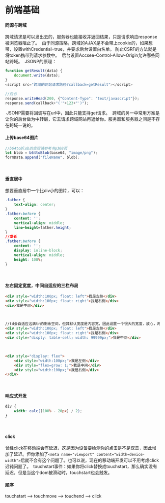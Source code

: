 # 前端基础

#### 同源与跨域
跨域请求是可以发出去的，服务器也能接收并返回结果，只是请求响应response被浏览器阻止了。
﻿
由于同源策略，跨域的AJAX是不会带上cookie的，如果想带，设置withCredential=true，并要求后台设置白名单。
﻿
防止CSRF的方法就是将token携带到请求参数中。
﻿
后台设置Accsee-Control-Allow-Origin允许哪些网站跨域。
﻿
JSONP的原理：
```js
function getResult(data) {
	document.write(data);
}
<script src="跨域的网站请求路径?callback=getResult"></script>
﻿
//后台
response.writeHead(200, {"Content-Type": "text/javascript"});
response.send(callback+"('"+123+"')");
```
﻿
JSONP需要将回调写在url中，因此只能支持get请求。
﻿
跨域的另一中常用方案是让你的后台做为中转层，它去请求跨域网站再返给你。服务器和服务器之间是不存在跨域一说的。
﻿
#### 上传base64图片
```js
//b64toBlob的实现请参考书p308页
let blob = b64toBlob(base64, "image/png");
formData.append("fileName", blob);
```
﻿
#### 垂直居中
想要垂直居中一个比div小的图片，可以：
```css
.father {
	text-align: center;
}
.father:before {
	content: '';
    vertical-align: middle;
    line-height=father.height;
}
//或者
.father:before {
	content: '';
    display: inline-block;
    vertical-align: middle;
    height: 100%;
}
```
﻿
#### 左右固定宽度，中间自适应的三栏布局
```html
<div style="width:100px; float: left">我是左侧</div>
<div style="width:100px; float: right">我是右侧</div>
<div>我是中间</div>
```
﻿
```html
//td会自适应沾满tr的剩余空间，但其默认宽度是内容宽，因此设置一个很大的宽度，放心，再怎么大最终都不会超过table并溢出的。
<div style="width:100px; float: left">我是左侧</div>
<div style="width:100px; float: right">我是右侧</div>
<div style="disply: table-cell; width: 99999px;">我是中间</div>
```
﻿
```html
<div style="display: flex">
	<div style="width:100px;">我是左侧</div>
    <div style="flex=grow: 1;">我是中间</div>
	<div style="width:100px;">我是右侧</div>
</div>
```
﻿
#### 响应式开发
```css
div {
	width: calc((100% - 20px) / 2);
}
```
﻿
#### click
曾经click在移动端会有延迟，这是因为设备要检测你的点击是不是双击，因此增加了延迟。但你添加了`<meta name="viewport" content="width=device-width">`后就不会有这个问题了。也可以说，现在的移动端开发可以不用考虑click迟钝问题了。
﻿
touchstart事件：如果你将click替换成touchstart，那么确实没有延迟，但是当这个dom被滑动时，touchstart也会触发。
﻿
#### 顺序
touchstart --> touchmove --> touchend --> click
﻿
﻿